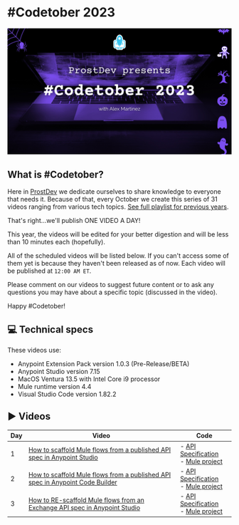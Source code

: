 # #Codetober 2023

<p align="center">
    <img src="/images/coverimage.png" width="800">
</p>

## What is #Codetober?

Here in [ProstDev](https://www.prostdev.com/) we dedicate ourselves to share knowledge to everyone that needs it. Because of that, every October we create this series of 31 videos ranging from various tech topics. [See full playlist for previous years](https://www.youtube.com/playlist?list=PLb61lESgk6hhKwJpM565UJVS5CxVZ4D1u).

That's right...we'll publish ONE VIDEO A DAY!

This year, the videos will be edited for your better digestion and will be less than 10 minutes each (hopefully).

All of the scheduled videos will be listed below. If you can't access some of them yet is because they haven't been released as of now. Each video will be published at `12:00 AM ET`.

Please comment on our videos to suggest future content or to ask any questions you may have about a specific topic (discussed in the video).

Happy #Codetober!

## 💻 Technical specs

These videos use:

- Anypoint Extension Pack version 1.0.3 (Pre-Release/BETA)
- Anypoint Studio version 7.15 
- MacOS Ventura 13.5 with Intel Core i9 processor
- Mule runtime version 4.4 
- Visual Studio Code version 1.82.2

## ▶️ Videos

| Day | Video | Code
|-|-|-
| 1 | [How to scaffold Mule flows from a published API spec in Anypoint Studio](https://youtu.be/PHfN7Ah9mpc) | - [API Specification](/day1/api-spec/)</br>- [Mule project](/day1/mule-app/)
| 2 | [How to scaffold Mule flows from a published API spec in Anypoint Code Builder](https://youtu.be/59PQL1FfM_g) | - [API Specification](/day2/api-spec/)</br>- [Mule project](/day2/mule-app/)
| 3 | [How to RE-scaffold Mule flows from an Exchange API spec in Anypoint Studio](https://youtu.be/Wl9D72kBjso) | - [API Specification](/day3/api-spec/)</br>- [Mule project](/day3/mule-app/)